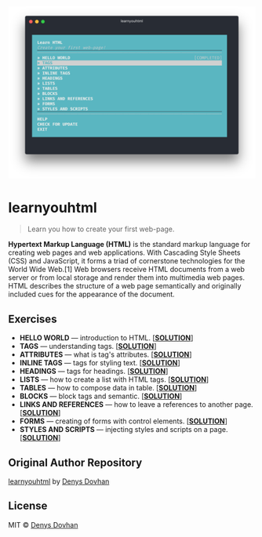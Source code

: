 ![learnyouhtml](./preview.png)

# learnyouhtml

> Learn you how to create your first web-page.

**Hypertext Markup Language (HTML)** is the standard markup language for creating web pages and web applications. With Cascading Style Sheets (CSS) and JavaScript, it forms a triad of cornerstone technologies for the World Wide Web.[1] Web browsers receive HTML documents from a web server or from local storage and render them into multimedia web pages. HTML describes the structure of a web page semantically and originally included cues for the appearance of the document.

## Exercises

* **HELLO WORLD** — introduction to HTML. [**[SOLUTION](./projects/00-hello-world/)**]
* **TAGS** — understanding tags. [**[SOLUTION](./projects/01-tags/)**]
* **ATTRIBUTES** — what is tag's attributes. [**[SOLUTION](./projects/02-attributes/)**]
* **INLINE TAGS** — tags for styling text. [**[SOLUTION](./projects/03-inline-tags/)**]
* **HEADINGS** — tags for headings. [**[SOLUTION](./projects/04-headings/)**]
* **LISTS** — how to create a list with HTML tags. [**[SOLUTION](./projects/05-lists/)**]
* **TABLES** — how to compose data in table. [**[SOLUTION](./projects/06-tables/)**]
* **BLOCKS** — block tags and semantic. [**[SOLUTION](./projects/07-blocks/)**]
* **LINKS AND REFERENCES** — how to leave a references to another page. [**[SOLUTION](./projects/08-links-and-references/)**]
* **FORMS** — creating of forms with control elements. [**[SOLUTION](./projects/09-forms/)**]
* **STYLES AND SCRIPTS** — injecting styles and scripts on a page. [**[SOLUTION](./projects/10-styles-and-scripts/)**]

## Original Author Repository

[learnyouhtml](https://github.com/denysdovhan/learnyouhtml) by [Denys Dovhan](http://denysdovhan.com)

## License

MIT © [Denys Dovhan](http://denysdovhan.com)
